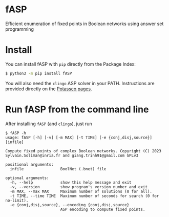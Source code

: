 # fASP
Efficient enumeration of fixed points in Boolean networks using answer set programming

# Install

You can install fASP with `pip` directly from the Package Index:

``` sh
$ python3 -m pip install fASP
```

You will also need the `clingo` ASP solver in your PATH.
Instructions are provided directly on the [Potassco pages](https://github.com/potassco/clingo/releases/).

# Run fASP from the command line

After installing `fASP` (and `clingo`), just run

```
$ fASP -h
usage: fASP [-h] [-v] [-m MAX] [-t TIME] [-e {conj,disj,source}] [infile]

Compute fixed points of complex Boolean networks. Copyright (C) 2023 Sylvain.Soliman@inria.fr and giang.trinh91@gmail.com GPLv3

positional arguments:
  infile                BoolNet (.bnet) file

optional arguments:
  -h, --help            show this help message and exit
  -v, --version         show program's version number and exit
  -m MAX, --max MAX     Maximum number of solutions (0 for all).
  -t TIME, --time TIME  Maximum number of seconds for search (0 for no-limit).
  -e {conj,disj,source}, --encoding {conj,disj,source}
                        ASP encoding to compute fixed points.
```
